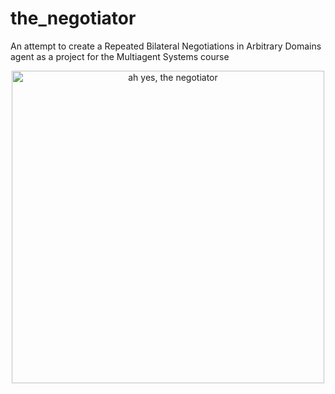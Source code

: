 # the_negotiator
An attempt to create a Repeated Bilateral Negotiations in Arbitrary Domains agent as a project for the Multiagent Systems course

<p align="center">
  <img src="https://github.com/petrosmp/the_negotiator/assets/43031419/243f99e3-1703-4318-8b77-02cefafde062" width="500" alt="ah yes, the negotiator">
</p>
